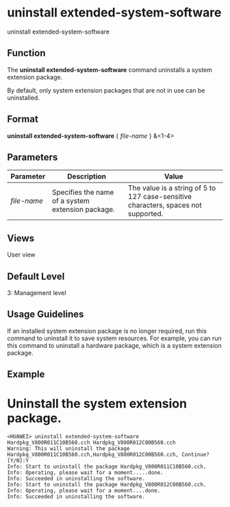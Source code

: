 uninstall extended-system-software
==================================

uninstall extended-system-software

Function
--------



The **uninstall extended-system-software** command uninstalls a system extension package.



By default, only system extension packages that are not in use can be uninstalled.


Format
------

**uninstall extended-system-software** { *file-name* } &<1-4>


Parameters
----------

| Parameter | Description | Value |
| --- | --- | --- |
| *file-name* | Specifies the name of a system extension package. | The value is a string of 5 to 127 case-sensitive characters, spaces not supported. |



Views
-----

User view


Default Level
-------------

3: Management level


Usage Guidelines
----------------

If an installed system extension package is no longer required, run this command to uninstall it to save system resources. For example, you can run this command to uninstall a hardware package, which is a system extension package.


Example
-------

# Uninstall the system extension package.
```
<HUAWEI> uninstall extended-system-software Hardpkg_V800R011C10B560.cch Hardpkg_V800R012C00B560.cch
Warning: This will uninstall the package Hardpkg_V800R011C10B560.cch,Hardpkg_V800R012C00B560.cch, Continue? [Y/N]:Y
Info: Start to uninstall the package Hardpkg_V800R011C10B560.cch.
Info: Operating, please wait for a moment.....done.
Info: Succeeded in uninstalling the software.
Info: Start to uninstall the package Hardpkg_V800R012C00B560.cch.
Info: Operating, please wait for a moment....done.
Info: Succeeded in uninstalling the software.

```